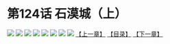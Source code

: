 # 第124话 石漠城（上）
![](https://mhpic.xiaomingtaiji.net/comic/D/斗破苍穹拆分版/124话/1.jpg-zymk.middle.webp)
![](https://mhpic.xiaomingtaiji.net/comic/D/斗破苍穹拆分版/124话/2.jpg-zymk.middle.webp)
![](https://mhpic.xiaomingtaiji.net/comic/D/斗破苍穹拆分版/124话/3.jpg-zymk.middle.webp)
![](https://mhpic.xiaomingtaiji.net/comic/D/斗破苍穹拆分版/124话/4.jpg-zymk.middle.webp)
![](https://mhpic.xiaomingtaiji.net/comic/D/斗破苍穹拆分版/124话/5.jpg-zymk.middle.webp)
![](https://mhpic.xiaomingtaiji.net/comic/D/斗破苍穹拆分版/124话/6.jpg-zymk.middle.webp)
![](https://mhpic.xiaomingtaiji.net/comic/D/斗破苍穹拆分版/124话/7.jpg-zymk.middle.webp)
![](https://mhpic.xiaomingtaiji.net/comic/D/斗破苍穹拆分版/124话/8.jpg-zymk.middle.webp)
[【上一章】](./123.md)
[【目录】](./README.md)
[【下一章】](./125.md)
